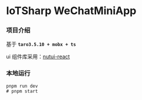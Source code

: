 # IoTSharp WeChatMiniApp

### 项目介绍

基于 **`taro3.5.10 + mobx + ts`**

ui 组件库采用：<a href="https://nutui.jd.com/react/#/">nutui-react</a>

### 本地运行

```shell
pnpm run dev
# pnpm start
```
